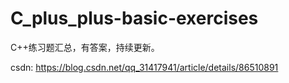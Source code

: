 # C_plus_plus-basic-exercises
C++练习题汇总，有答案，持续更新。

csdn: https://blog.csdn.net/qq_31417941/article/details/86510891
